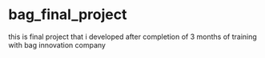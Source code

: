 # bag_final_project
this is final project that i developed after completion of 3 months of training with bag innovation company
